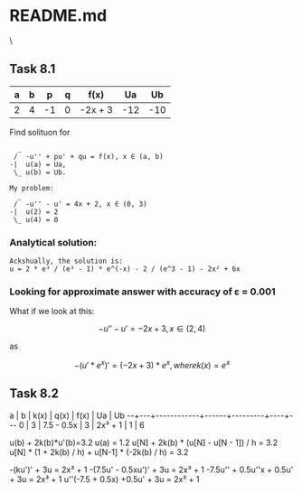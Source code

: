 # README.md
\
## Task 8.1

|  a | b |  p  | q |   f(x)   |  Ua  | Ub  |
| -- | - | --- | - | -------- | ---- | ----|
|  2 | 4 | -1  | 0 | -2x + 3  | -12  |-10  |

Find solituon for
```
  _
 /  -u'' + pu' + qu = f(x), x ∈ (a, b)
-|  u(a) = Ua,
 \_ u(b) = Ub.

My problem:
  _
 /  -u'' - u' = 4x + 2, x ∈ (0, 3)
-|  u(2) = 2
 \_ u(4) = 0
```
### Analytical solution:
```
Ackshually, the solution is:
u = 2 * e³ / (e³ - 1) * e^(-x) - 2 / (e^3 - 1) - 2x² + 6x
```

### Looking for approximate answer with accuracy of ε = 0.001

What if we look at this:
```math
-u'' - u' = -2x + 3, x ∈ (2, 4)
```
as
```math
-(u'*e^x)' = (-2x + 3)*e^x, where k(x) = e^x
```

## Task 8.2

a | b | k(x)       | q(x) | f(x)    | Ua | Ub
--+---+------------+------+---------+----+---
0 | 3 | 7.5 - 0.5x | 3    | 2x³ + 1 | 1  | 6

u(b) + 2k(b)*u'(b)=3.2
u(a) = 1.2
u[N] + 2k(b) * (u[N] - u[N - 1]) / h = 3.2
u[N] * (1 + 2k(b) / h) + u[N-1] * (-2k(b) / h) = 3.2

-(ku')' + 3u = 2x³ + 1
-(7.5u' - 0.5xu')' + 3u = 2x³ + 1
-7.5u'' + 0.5u''x + 0.5u' + 3u = 2x³ + 1
u''(-7.5 + 0.5x) +0.5u' + 3u = 2x³ + 1

